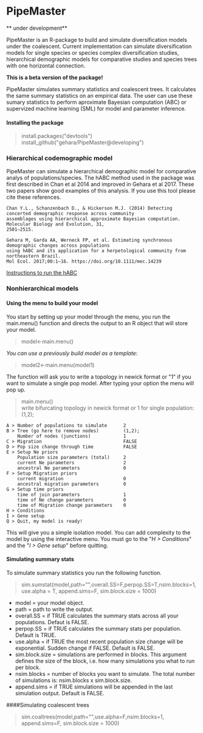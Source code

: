 # PipeMaster
** under development**

PipeMaster is an R-package to build and simulate diversification models under the coalescent. Current implementation can simulate diversification models for single species or species complex diversification studies, hierarchical  demographic models for comparative studies and species trees with one horizontal connection.

**This is a beta version of the package!**


PipeMaster simulates summary statistics and coalescent trees. It calculates the same summary statistics on an empirical data. The user can use these sumary statistics to perform aproximate Bayesian computation (ABC) or supervized machine learning (SML) for model and parameter inference.

#### Installing the package  

> install.packages("devtools")  
> install_github("gehara/PipeMaster@developing")  

### Hierarchical codemographic model

PipeMaster can simulate a hierarchical demographic model for comparative analys of populations/species. The hABC method used in the package was first described in Chan et al 2014 and improved in Gehara et al 2017. These two papers show good examples of this analysis. If you use this tool please cite these references.

	Chan Y.L., Schanzenbach D., & Hickerson M.J. (2014) Detecting concerted demographic response across community
	assemblages using hierarchical approximate Bayesian computation. Molecular Biology and Evolution, 31,
	2501–2515.

	Gehara M, Garda AA, Werneck FP, et al. Estimating synchronous demographic changes across populations 
	using hABC and its application for a herpetological community from northeastern Brazil.
	Mol Ecol. 2017;00:1–16. https://doi.org/10.1111/mec.14239

[Instructions to run the hABC](hABC_manual.md)


### Nonhierarchical models
#### Using the menu to build your model
You start by setting up your model through the menu, you run the main.menu() function and directs the output to an R object that will store your model.

> model<-main.menu()

_You can use a previously build model as a template_:

> model2<-main.menu(model1)

The function will ask you to write a topology in newick format or "1" if you want to simulate a single pop model. 
After typing your option the menu will pop up.

> main.menu()  
write bifurcating topology in newick format or 1 for single population: (1,2);
```
A > Number of populations to simulate      2  
B > Tree (go here to remove nodes)         (1,2);  
    Number of nodes (junctions)            1  
C > Migration                              FALSE  
D > Pop size change through time           FALSE  
E > Setup Ne priors  
    Population size parameters (total)     2  
    current Ne parameters                  2  
    ancestral Ne parameters                0  
F > Setup Migration priors  
    current migration                      0  
    ancestral migration parameters         0  
G > Setup time priors   
    time of join parameters                1  
    time of Ne change parameters           0  
    time of Migration change parameters    0  
H > Conditions  
I > Gene setup  
Q > Quit, my model is ready!
 ```

This will give you a simple isolation model. You can add complexity to the model by using the interactive menu.
You must go to the "_H > Conditions_" and the "_I > Gene setup_" before quitting.

#### Simulating summary stats

To simulate summary statistics you run the following function.

> sim.sumstat(model,path="",overall.SS=F,perpop.SS=T,nsim.blocks=1,use.alpha = T, append.sims=F, sim.block.size = 1000)

* model = your model object.  
* path = path to write the output.  
* overall.SS = if TRUE calculates the summary stats across all your populations. Defaut is FALSE.  
* perpop.SS = if TRUE calculates the summary stats per population. Default is TRUE.  
* use.alpha = if TRUE the most recent population size change will be exponential. Sudden change if FALSE. Default is FALSE.  
* sim.block.size = simulations are performed in blocks. This argument defines the size of the block, i.e. how many simulations you what to run per block.
* nsim.blocks = number of blocks you want to simulate. The total number of simulations is: nsim.blocks x sim.block.size.  
* append.sims = if TRUE simulations will be appended in the last simulation output. Default is FALSE.  

####Simulating coalescent trees

> sim.coaltrees(model,path="",use.alpha=F,nsim.blocks=1, append.sims=F, sim.block.size = 1000)



